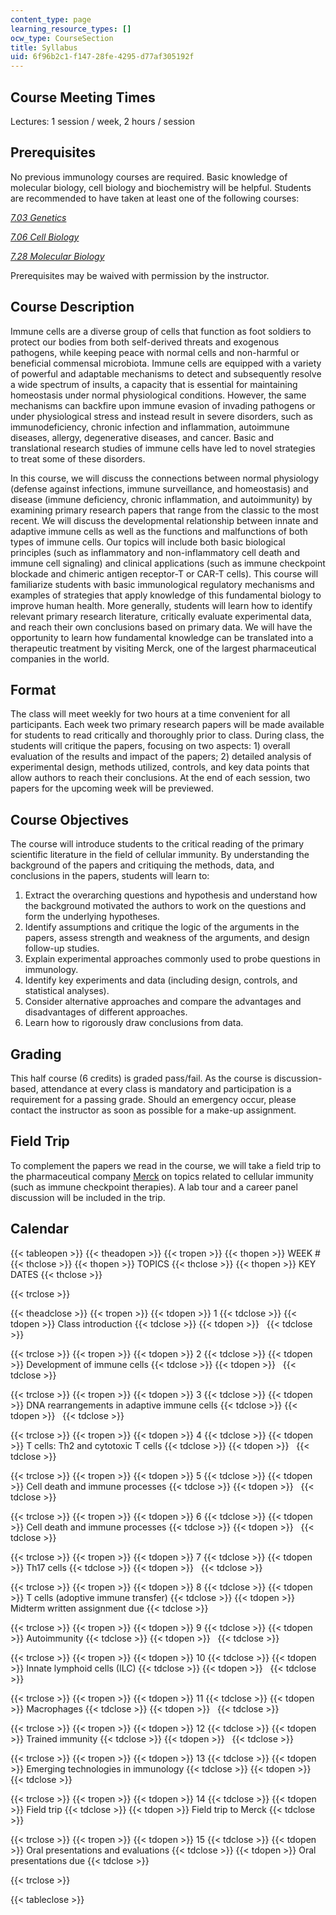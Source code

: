 ```yaml
---
content_type: page
learning_resource_types: []
ocw_type: CourseSection
title: Syllabus
uid: 6f96b2c1-f147-28fe-4295-d77af305192f
---
```


Course Meeting Times
--------------------

Lectures: 1 session / week, 2 hours / session

Prerequisites
-------------

No previous immunology courses are required. Basic knowledge of molecular biology, cell biology and biochemistry will be helpful. Students are recommended to have taken at least one of the following courses: 

[_7.03 Genetics_](/courses/7-03-genetics-fall-2004)

[_7.06 Cell Biology_](/courses/7-06-cell-biology-spring-2007)

[_7.28 Molecular Biology_](/courses/7-28-molecular-biology-spring-2005)

Prerequisites may be waived with permission by the instructor.

Course Description
------------------

Immune cells are a diverse group of cells that function as foot soldiers to protect our bodies from both self-derived threats and exogenous pathogens, while keeping peace with normal cells and non-harmful or beneficial commensal microbiota. Immune cells are equipped with a variety of powerful and adaptable mechanisms to detect and subsequently resolve a wide spectrum of insults, a capacity that is essential for maintaining homeostasis under normal physiological conditions. However, the same mechanisms can backfire upon immune evasion of invading pathogens or under physiological stress and instead result in severe disorders, such as immunodeficiency, chronic infection and inflammation, autoimmune diseases, allergy, degenerative diseases, and cancer. Basic and translational research studies of immune cells have led to novel strategies to treat some of these disorders.

In this course, we will discuss the connections between normal physiology (defense against infections, immune surveillance, and homeostasis) and disease (immune deficiency, chronic inflammation, and autoimmunity) by examining primary research papers that range from the classic to the most recent. We will discuss the developmental relationship between innate and adaptive immune cells as well as the functions and malfunctions of both types of immune cells. Our topics will include both basic biological principles (such as inflammatory and non-inflammatory cell death and immune cell signaling) and clinical applications (such as immune checkpoint blockade and chimeric antigen receptor-T or CAR-T cells). This course will familiarize students with basic immunological regulatory mechanisms and examples of strategies that apply knowledge of this fundamental biology to improve human health. More generally, students will learn how to identify relevant primary research literature, critically evaluate experimental data, and reach their own conclusions based on primary data. We will have the opportunity to learn how fundamental knowledge can be translated into a therapeutic treatment by visiting Merck, one of the largest pharmaceutical companies in the world.

Format
------

The class will meet weekly for two hours at a time convenient for all participants. Each week two primary research papers will be made available for students to read critically and thoroughly prior to class. During class, the students will critique the papers, focusing on two aspects: 1) overall evaluation of the results and impact of the papers; 2) detailed analysis of experimental design, methods utilized, controls, and key data points that allow authors to reach their conclusions. At the end of each session, two papers for the upcoming week will be previewed.

Course Objectives
-----------------

The course will introduce students to the critical reading of the primary scientific literature in the field of cellular immunity. By understanding the background of the papers and critiquing the methods, data, and conclusions in the papers, students will learn to:

1.  Extract the overarching questions and hypothesis and understand how the background motivated the authors to work on the questions and form the underlying hypotheses.
2.  Identify assumptions and critique the logic of the arguments in the papers, assess strength and weakness of the arguments, and design follow-up studies.
3.  Explain experimental approaches commonly used to probe questions in immunology.
4.  Identify key experiments and data (including design, controls, and statistical analyses).
5.  Consider alternative approaches and compare the advantages and disadvantages of different approaches.
6.  Learn how to rigorously draw conclusions from data.

Grading
-------

This half course (6 credits) is graded pass/fail. As the course is discussion-based, attendance at every class is mandatory and participation is a requirement for a passing grade. Should an emergency occur, please contact the instructor as soon as possible for a make-up assignment.

Field Trip
----------

To complement the papers we read in the course, we will take a field trip to the pharmaceutical company [Merck](https://www.merck.com/research/index.html) on topics related to cellular immunity (such as immune checkpoint therapies). A lab tour and a career panel discussion will be included in the trip.

Calendar
--------

{{< tableopen >}}
{{< theadopen >}}
{{< tropen >}}
{{< thopen >}}
WEEK #
{{< thclose >}}
{{< thopen >}}
TOPICS
{{< thclose >}}
{{< thopen >}}
KEY DATES
{{< thclose >}}

{{< trclose >}}

{{< theadclose >}}
{{< tropen >}}
{{< tdopen >}}
1
{{< tdclose >}}
{{< tdopen >}}
Class introduction
{{< tdclose >}}
{{< tdopen >}}
 
{{< tdclose >}}

{{< trclose >}}
{{< tropen >}}
{{< tdopen >}}
2
{{< tdclose >}}
{{< tdopen >}}
Development of immune cells
{{< tdclose >}}
{{< tdopen >}}
 
{{< tdclose >}}

{{< trclose >}}
{{< tropen >}}
{{< tdopen >}}
3
{{< tdclose >}}
{{< tdopen >}}
DNA rearrangements in adaptive immune cells
{{< tdclose >}}
{{< tdopen >}}
 
{{< tdclose >}}

{{< trclose >}}
{{< tropen >}}
{{< tdopen >}}
4
{{< tdclose >}}
{{< tdopen >}}
T cells: Th2 and cytotoxic T cells
{{< tdclose >}}
{{< tdopen >}}
 
{{< tdclose >}}

{{< trclose >}}
{{< tropen >}}
{{< tdopen >}}
5
{{< tdclose >}}
{{< tdopen >}}
Cell death and immune processes
{{< tdclose >}}
{{< tdopen >}}
 
{{< tdclose >}}

{{< trclose >}}
{{< tropen >}}
{{< tdopen >}}
6
{{< tdclose >}}
{{< tdopen >}}
Cell death and immune processes
{{< tdclose >}}
{{< tdopen >}}
 
{{< tdclose >}}

{{< trclose >}}
{{< tropen >}}
{{< tdopen >}}
7
{{< tdclose >}}
{{< tdopen >}}
Th17 cells
{{< tdclose >}}
{{< tdopen >}}
 
{{< tdclose >}}

{{< trclose >}}
{{< tropen >}}
{{< tdopen >}}
8
{{< tdclose >}}
{{< tdopen >}}
T cells (adoptive immune transfer)
{{< tdclose >}}
{{< tdopen >}}
Midterm written assignment due
{{< tdclose >}}

{{< trclose >}}
{{< tropen >}}
{{< tdopen >}}
9
{{< tdclose >}}
{{< tdopen >}}
Autoimmunity
{{< tdclose >}}
{{< tdopen >}}
 
{{< tdclose >}}

{{< trclose >}}
{{< tropen >}}
{{< tdopen >}}
10
{{< tdclose >}}
{{< tdopen >}}
Innate lymphoid cells (ILC)
{{< tdclose >}}
{{< tdopen >}}
 
{{< tdclose >}}

{{< trclose >}}
{{< tropen >}}
{{< tdopen >}}
11
{{< tdclose >}}
{{< tdopen >}}
Macrophages
{{< tdclose >}}
{{< tdopen >}}
 
{{< tdclose >}}

{{< trclose >}}
{{< tropen >}}
{{< tdopen >}}
12
{{< tdclose >}}
{{< tdopen >}}
Trained immunity
{{< tdclose >}}
{{< tdopen >}}
 
{{< tdclose >}}

{{< trclose >}}
{{< tropen >}}
{{< tdopen >}}
13
{{< tdclose >}}
{{< tdopen >}}
Emerging technologies in immunology
{{< tdclose >}}
{{< tdopen >}}
 
{{< tdclose >}}

{{< trclose >}}
{{< tropen >}}
{{< tdopen >}}
14
{{< tdclose >}}
{{< tdopen >}}
Field trip
{{< tdclose >}}
{{< tdopen >}}
Field trip to Merck
{{< tdclose >}}

{{< trclose >}}
{{< tropen >}}
{{< tdopen >}}
15
{{< tdclose >}}
{{< tdopen >}}
Oral presentations and evaluations
{{< tdclose >}}
{{< tdopen >}}
Oral presentations due
{{< tdclose >}}

{{< trclose >}}

{{< tableclose >}}